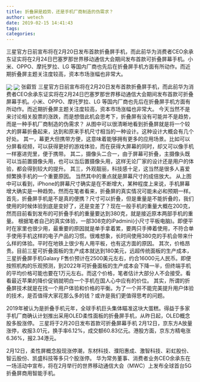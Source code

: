 ```yaml
---
title: 折叠屏是趋势，还是手机厂商制造的伪需求？
author: wetech
date: 2019-02-15 14:41:43
tags: 
categories: 
---
```

三星官方日前宣布将在2月20日发布首款折叠屏手机，而此前华为消费者CEO余承东证实将在2月24日巴塞罗那世界移动通信大会期间发布首款可折叠屏幕手机。小米、OPPO、摩托罗拉、LG 等国内厂商也先后在折叠屏手机方面有所动作。而近期折叠屏主题关注度较高，资本市场涨幅也非常大。
<!-- more -->
<img align="center" border="0" src="https://imgcdn.yicai.com/uppics/images/2019/02/d358b4cc80459211b0b5a26967d07270.jpg" />
<img align="center" border="0" src="https://imgcdn.yicai.com/uppics/images/2019/02/4e67b66d990ac9619560c637f460dccc.jpg" />
张叡哲
三星官方日前宣布将在2月20日发布首款折叠屏手机，而此前华为消费者CEO余承东证实将在2月24日巴塞罗那世界移动通信大会期间发布首款可折叠屏幕手机。小米、OPPO、摩托罗拉、LG 等国内厂商也先后在折叠屏手机方面有所动作。而近期折叠屏主题关注度较高，资本市场涨幅也非常大。
今天当然不是来讨论相关股票的涨跌，而是想借此机会思考下，折叠屏有没有可能并不是趋势，而是一种手机厂商制造的伪需求？
从图中可以很清晰地看到折叠屏就是将一个较大的屏幕折叠起来，达到和原来手机尺寸相当的一种设计。这种设计大概会有几个好处。
其一，幕更大但携带方便，这意味着能够拥有更多的应用场景。比如可以分屏看视频，可以获得更好的游戏体验，而在获得大屏幕的同时，却又可以像手机一样塞进兜里，便于携带。
其二，摄像头二合一，由于屏幕可折叠，主摄像头既可以当前置摄像头用，也可以当后置摄像头用，这样无论厂家的设计还是用户的体验，都会得到较大的提升。
其三，外观靓丽，科技感十足，这当然是很多人喜爱频繁换手机的一个重要原因。
当然其中的重点就是屏幕尺寸的成倍放大。
从上图中可以看到，iPhone的屏幕尺寸确实是在不断增大，某种程度上来说，手机屏幕增大确实是一种趋势。然而在笔者看来，折叠屏的真实情况可能未必和预期一样。
首先，折叠屏手机是不是真的便携？尺寸可以折叠，但是重量是不能折叠的，我们使用的时候体验到底是变好了，还是变差了？现在一般手机的重量大概在200克，然而目前看到发布的可折叠手机的重量要达到380克，就是接近原本两部手机的重量。
根据笔者自己的真实体验，一部308克的iPadmini(小尺寸平板电脑)。即便平时在家里也很少用，最重要的原因就是单手拿着累，要两只手捧着使用，不符合单手使用手机这样的电子产品的习惯。很难想象，长时间使用380克的手机会带来什么样的体验。平时在地铁上很少有人用平板，也有这方面的原因。
其次，价格昂贵。目前三星可折叠面板的生产成本就达到180美元，远超传统面板的生产成本，三星折叠屏手机Galaxy F售价预计在2500美元左右，约合16000元人民币。即便按照机构的乐观预测，到2022年可折叠面板的生产成本会下降一半，但终端手机的平均价格可能也要在1万元左右。而这个价格，笔者估计大部分人不会接受。看看最近苹果的降价促销就明白一个手机在国人心中应有的价位。
其实，所谓的折叠屏技术就是在找一个用户体验和价格的平衡。为了一个并不能完美提升用户体验的技术，是否值得大家花那么多的钱？或许是我们更值得思考的问题。
 
 
2019年被认为是折叠手机元年，全球手机巨头集体瞄准这块大蛋糕。得益于多家手机厂商确认计划推出采用OLED柔性面板的折叠屏手机，从昨日起，OLED概念股多股涨停。
三星将于2月20日发布首款可折叠屏幕手机
2月12日，京东方A放量涨停，收报3.01元，换手率6.12%，成交额60.83亿元。港股方面，京东方精电涨6.36%，报2.34港元。
2月12日，柔性屏概念股现涨停潮，东材科技、濮阳惠成、激智科技、彩虹股份、智云股份、凯盛科技等多只个股涨停。
华为常务董事、消费者业务CEO余承东在一场活动中宣布，将在2月举行的世界移动通信大会（MWC）上发布全球首台5G折叠屏商用智能手机。
